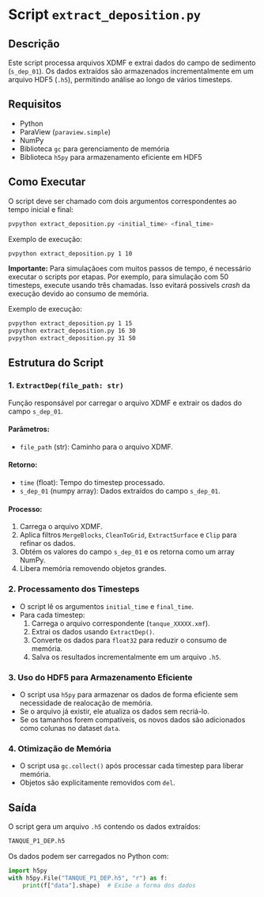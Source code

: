 # Script `extract_deposition.py`

## Descrição
Este script processa arquivos XDMF e extrai dados do campo de sedimento (`s_dep_01`). Os dados extraídos são armazenados incrementalmente em um arquivo HDF5 (`.h5`), permitindo análise ao longo de vários timesteps.

## Requisitos
- Python
- ParaView (`paraview.simple`)
- NumPy
- Biblioteca `gc` para gerenciamento de memória
- Biblioteca `h5py` para armazenamento eficiente em HDF5

## Como Executar
O script deve ser chamado com dois argumentos correspondentes ao tempo inicial e final:
```bash
pvpython extract_deposition.py <initial_time> <final_time>
```
Exemplo de execução:
```bash
pvpython extract_deposition.py 1 10
```

**Importante:** Para simulaçãoes com muitos passos de tempo, é necessário executar o scripts por etapas. Por exemplo, para simulação com 50 timesteps, execute usando três chamadas. Isso evitará possivels *crash* da execução devido ao consumo de memória. 

Exemplo de execução:
```bash
pvpython extract_deposition.py 1 15
pvpython extract_deposition.py 16 30
pvpython extract_deposition.py 31 50

```

## Estrutura do Script
### 1. `ExtractDep(file_path: str)`
Função responsável por carregar o arquivo XDMF e extrair os dados do campo `s_dep_01`.

#### Parâmetros:
- `file_path` (str): Caminho para o arquivo XDMF.

#### Retorno:
- `time` (float): Tempo do timestep processado.
- `s_dep_01` (numpy array): Dados extraídos do campo `s_dep_01`.

#### Processo:
1. Carrega o arquivo XDMF.
2. Aplica filtros `MergeBlocks`, `CleanToGrid`, `ExtractSurface` e `Clip` para refinar os dados.
3. Obtém os valores do campo `s_dep_01` e os retorna como um array NumPy.
4. Libera memória removendo objetos grandes.

### 2. Processamento dos Timesteps
- O script lê os argumentos `initial_time` e `final_time`.
- Para cada timestep:
  1. Carrega o arquivo correspondente (`tanque_XXXXX.xmf`).
  2. Extrai os dados usando `ExtractDep()`.
  3. Converte os dados para `float32` para reduzir o consumo de memória.
  4. Salva os resultados incrementalmente em um arquivo `.h5`.

### 3. Uso do HDF5 para Armazenamento Eficiente
- O script usa `h5py` para armazenar os dados de forma eficiente sem necessidade de realocação de memória.
- Se o arquivo já existir, ele atualiza os dados sem recriá-lo.
- Se os tamanhos forem compatíveis, os novos dados são adicionados como colunas no dataset `data`.

### 4. Otimização de Memória
- O script usa `gc.collect()` após processar cada timestep para liberar memória.
- Objetos são explicitamente removidos com `del`.

## Saída
O script gera um arquivo `.h5` contendo os dados extraídos:
```bash
TANQUE_P1_DEP.h5
```
Os dados podem ser carregados no Python com:
```python
import h5py
with h5py.File("TANQUE_P1_DEP.h5", "r") as f:
    print(f["data"].shape)  # Exibe a forma dos dados
```



